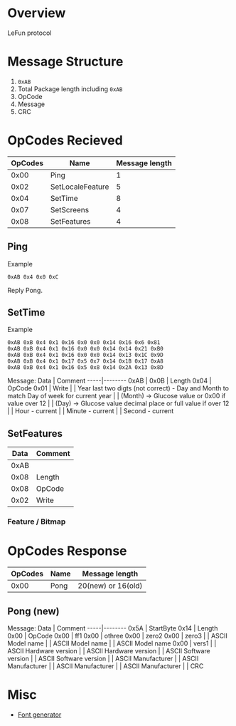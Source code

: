 # Overview
LeFun protocol

# Message Structure
1. `0xAB`
2. Total Package length including `0xAB`
3. OpCode
4. Message
5. CRC

# OpCodes Recieved
| OpCodes | Name | Message length |
|---------|------|----------------|
| 0x00    | Ping | 1 |
| 0x02    | SetLocaleFeature | 5 |
| 0x04    | SetTime | 8 |
| 0x07    | SetScreens | 4 |
| 0x08    | SetFeatures | 4 |

## Ping
Example
```
0xAB 0x4 0x0 0xC
```
Reply Pong.

## SetTime
Example
```
0xAB 0xB 0x4 0x1 0x16 0x0 0x0 0x14 0x16 0x6 0x81
0xAB 0xB 0x4 0x1 0x16 0x0 0x0 0x14 0x14 0x21 0xB0
0xAB 0xB 0x4 0x1 0x16 0x0 0x0 0x14 0x13 0x1C 0x9D
0xAB 0xB 0x4 0x1 0x17 0x5 0x7 0x14 0x1B 0x17 0xA8
0xAB 0xB 0x4 0x1 0x16 0x5 0x8 0x14 0x2A 0x13 0x8D
```

Message:
Data | Comment
-----|--------
0xAB | 
0x0B | Length
0x04 | OpCode
0x01 | Write
|    | Year last two digts (not correct) - Day and Month to match Day of week for current year
|    | (Month) -> Glucose value or 0x00 if value over 12
|    | (Day) -> Glucose value decimal place or full value if over 12
|    | Hour - current
|    | Minute - current
|    | Second - current

## SetFeatures
Data | Comment
-----|--------
0xAB | 
0x08 | Length
0x08 | OpCode
0x02 | Write

### Feature / Bitmap	


# OpCodes Response
| OpCodes | Name | Message length |
|---------|------|----------------|
| 0x00    | Pong | 20(new) or 16(old) |

## Pong (new)
Message:
Data | Comment
-----|--------
0x5A | StartByte
0x14 | Length
0x00 | OpCode
0x00 | ff1
0x00 | othree
0x00 | zero2
0x00 | zero3
|    | ASCII Model name
|    | ASCII Model name
|    | ASCII Model name
0x00 | vers1
|    | ASCII Hardware version
|    | ASCII Hardware version
|    | ASCII Software version
|    | ASCII Software version
|    | ASCII Manufacturer
|    | ASCII Manufacturer
|    | ASCII Manufacturer
|    | ASCII Manufacturer
|    | CRC

# Misc
- [Font generator](https://rop.nl/truetype2gfx/)